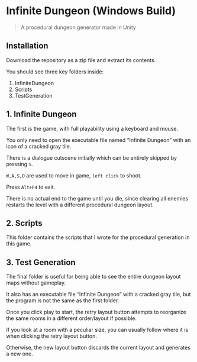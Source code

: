 # Infinite Dungeon (Windows Build)

> A procedural dungeon generator made in Unity

## Installation

Download the repository as a zip file and extract its contents. 

You should see three key folders inside: 
1. InfiniteDungeon
2. Scripts
3. TestGeneration

## 1. Infinite Dungeon

The first is the game, with full playability using a keyboard and mouse. 

You only need to open the executable file named “Infinite Dungeon” with an icon of a cracked gray tile.

There is a dialogue cutscene initially which can be entirely skipped by pressing `S`.

`W,A,S,D` are used to move in game, `left click` to shoot.

Press `Alt+F4` to exit. 

There is no actual end to the game until you die, since clearing all enemies restarts the level with a different procedural dungeon layout. 

## 2. Scripts

This folder contains the scripts that I wrote for the procedural generation in this game.

## 3. Test Generation

The final folder is useful for being able to see the entire dungeon layout maps without gameplay. 

It also has an executable file “Infinite Dungeon” with a cracked gray tile, but the program is not the same as the first folder.

Once you click play to start, the retry layout button attempts to reorganize the same rooms in a different order/layout if possible. 

If you look at a room with a peculiar size, you can usually follow where it is when clicking the retry layout button. 

Otherwise, the new layout button discards the current layout and generates a new one.

